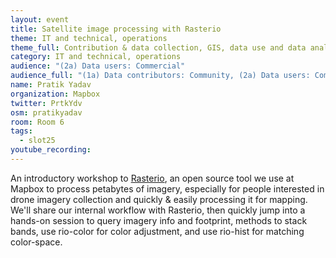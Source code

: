 ```yaml
---
layout: event
title: Satellite image processing with Rasterio
theme: IT and technical, operations
theme_full: Contribution & data collection, GIS, data use and data analysis, IT and technical, operations
category: IT and technical, operations
audience: "(2a) Data users: Commercial"
audience_full: "(1a) Data contributors: Community, (2a) Data users: Commercial, (2c) Data users: Personal"
name: Pratik Yadav
organization: Mapbox
twitter: PrtkYdv
osm: pratikyadav
room: Room 6
tags:
  - slot25
youtube_recording:
---
```

An introductory workshop to [Rasterio](https://mapbox.github.io/rasterio/), an open source tool we use at Mapbox to process petabytes of imagery, especially for people interested in drone imagery collection and quickly & easily processing it for mapping. We'll share our internal workflow with Rasterio, then quickly jump into a hands-on session to query imagery info and footprint, methods to stack bands, use rio-color for color adjustment, and use rio-hist for matching color-space.
